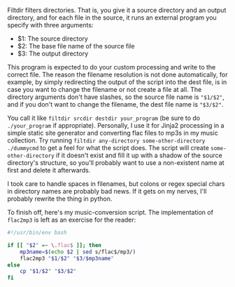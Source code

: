 Filtdir filters directories. That is, you give it a source directory and an
output directory, and for each file in the source, it runs an external
program you specify with three arguments:

 - $1: The source directory
 - $2: The base file name of the source file
 - $3: The output directory

This program is expected to do your custom processing and write to the correct
file. The reason the filename resolution is not done automatically, for
example, by simply redirecting the output of the script into the dest file, is
in case you want to change the filename or not create a file at all. The
directory arguments don't have slashes, so the source file name is `"$1/$2"`,
and if you don't want to change the filename, the dest file name is `"$3/$2"`.

You call it like `filtdir srcdir destdir your_program` (be sure to do
`./your_program` if appropriate). Personally, I use it for Jinja2 processing
in a simple static site generator and converting flac files to mp3s in my
music collection. Try running `filtdir any-directory some-other-directory ./dummycmd`
to get a feel for what the script does. The script will create
`some-other-directory` if it doesn't exist and fill it up with a shadow
of the source directory's structure, so you'll probably
want to use a non-existent name at first and delete it afterwards.

I took care to handle spaces in filenames, but colons or regex special
chars in directory names are probably bad news. If it gets on my nerves,
I'll probably rewrite the thing in python.

To finish off, here's my music-conversion script. The implementation of `flac2mp3`
is left as an exercise for the reader:
```bash
#!/usr/bin/env bash

if [[ "$2" =~ \.flac$ ]]; then
    mp3name=$(echo $2 | sed s/flac$/mp3/)
    flac2mp3 "$1/$2" "$3/$mp3name"
else
    cp "$1/$2" "$3/$2"
fi
```

